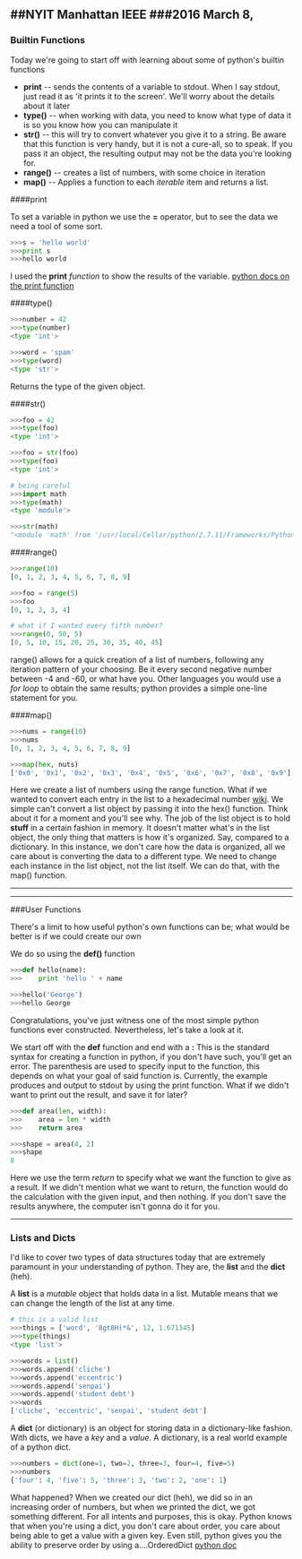 ##NYIT Manhattan IEEE
###2016 March 8,
---



### Builtin Functions
Today we're going to start off with learning about some of python's builtin functions

+ __print__  -- sends the contents of a variable to stdout. When I say stdout, just read it as 'it prints it to the screen'. We'll worry about the details about it later
+ __type()__ -- when working with data, you need to know what type of data it is so you know how you can manipulate it
+ __str()__ -- this will try to convert whatever you give it to a string. Be aware that this function is very handy, but it is not a cure-all, so to speak. If you pass it an object, the resulting output may not be the data you're looking for.
+ __range()__ -- creates a list of numbers, with some choice in iteration
+ __map()__ -- Applies a function to each _iterable_ item and returns a list.





####print

To set a variable in python we use the __=__ operator, but to see the data we need a tool of some sort.


```python
>>>s = 'hello world'
>>>print s
>>>hello world
```

I used the __print__ _function_ to show the results of the variable. [python docs on the print function](https://docs.python.org/2/reference/simple_stmts.html#print)


####type()

```python
>>>number = 42
>>>type(number)
<type 'int'>

>>>word = 'spam'
>>>type(word)
<type 'str'>
```
Returns the type of the given object. 


####str()
```python
>>>foo = 42
>>>type(foo)
<type 'int'>

>>>foo = str(foo)
>>>type(foo)
<type 'int'>

# being careful
>>>import math
>>>type(math)
<type 'module'>

>>>str(math)
"<module 'math' from '/usr/local/Cellar/python/2.7.11/Frameworks/Python.framework/Versions/2.7/lib/python2.7/lib-dynload/math.so'>"

```


####range()

```python
>>>range(10)
[0, 1, 2, 3, 4, 5, 6, 7, 8, 9]

>>>foo = range(5)
>>>foo
[0, 1, 2, 3, 4]

# what if I wanted every fifth number?
>>>range(0, 50, 5)
[0, 5, 10, 15, 20, 25, 30, 35, 40, 45]
```
range() allows for a quick creation of a list of numbers, following any iteration pattern of your choosing. Be it every second negative number between -4 and -60, or what have you. Other languages you would use a _for loop_ to obtain the same results; python provides a simple one-line statement for you.



####map()
```python
>>>nums = range(10)
>>>nums
[0, 1, 2, 3, 4, 5, 6, 7, 8, 9]

>>>map(hex, nuts)
['0x0', '0x1', '0x2', '0x3', '0x4', '0x5', '0x6', '0x7', '0x8', '0x9']
```
Here we create a list of numbers using the range function. What if we wanted to convert each entry in the list to a hexadecimal number [wiki](https://en.wikipedia.org/wiki/Hexadecimal). We simple can't convert a list object by passing it into the hex() function. Think about it for a moment and you'll see why. The job of the list object is to hold __stuff__ in a certain fashion in memory. It doesn't matter what's in the list object, the only thing that matters is how it's organized. Say, compared to a dictionary. In this instance, we don't care how the data is organized, all we care about is converting the data to a different type. We need to change each instance in the list object, not the list itself. We can do that, with the map() function.






---
---

###User Functions

There's a limit to how useful python's own functions can be; what would be better is if we could create our own

We do so using the __def()__ function

```python
>>>def hello(name):
>>>    print 'hello ' + name

>>>hello('George')
>>>hello George
```

Congratulations, you've just witness one of the most simple python functions ever constructed. Nevertheless, let's take a look at it.

We start off with the __def__ function and end with a __:__
This is the standard syntax for creating a function in python, if you don't have such, you'll get an error. The parenthesis are used to specify input to the function, this depends on what your goal of said function is. Currently, the example produces and output to stdout by using the print function. What if we didn't want to print out the result, and save it for later?

```python
>>>def area(len, width):
>>>    area = len * width
>>>    return area

>>>shape = area(4, 2)
>>>shape
8

```
Here we use the term _return_ to specify what we want the function to give as a result. If we didn't mention what we want to return, the function would do the calculation with the given input, and then nothing. If you don't save the results anywhere, the computer isn't gonna do it for you.


---

### Lists and Dicts

I'd like to cover two types of data structures today that are extremely paramount in your understanding of python. They are, the __list__ and the __dict__ (heh). 

A __list__ is a _mutable_ object that holds data in a list. Mutable means that we can change the length of the list at any time. 

```python
# this is a valid list
>>>things = ['word', '8gt8H(*&', 12, 1.671345]
>>>type(things)
<type 'list'>

>>>words = list()
>>>words.append('cliche')
>>>words.append('eccentric')
>>>words.append('senpai')
>>>words.append('student debt')
>>>words
['cliche', 'eccentric', 'senpai', 'student debt']
```


A __dict__ (or dictionary) is an object for storing data in a dictionary-like fashion.
With dicts, we have a _key_ and a _value_. A dictionary, is a real world example of a
python dict.

```python
>>>numbers = dict(one=1, two=2, three=3, four=4, five=5)
>>>numbers
{'four': 4, 'five': 5, 'three': 3, 'two': 2, 'one': 1}
```

What happened? When we created our dict (heh), we did so in an increasing order of 
numbers, but when we printed the dict, we got something different. For all intents and
purposes, this is okay. Python knows that when you're using a dict, you don't care about
order, you care about being able to get a value with a given key. Even still, python
gives you the ability to preserve order by using a....OrderedDict [python doc](https://docs.python.org/2/library/collections.html?highlight=ordereddict#collections.OrderedDict)








